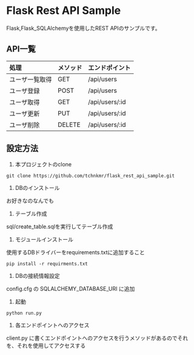 # Flask Rest API Sample

Flask,Flask_SQLAlchemyを使用したREST APIのサンプルです。

## API一覧

|処理|メソッド|エンドポイント|
|:---|:------|:------------|
|ユーザ一覧取得|GET|/api/users|
|ユーザ登録|POST|/api/users|
|ユーザ取得|GET|/api/users/:id|
|ユーザ更新|PUT|/api/users/:id|
|ユーザ削除|DELETE|/api/users/:id|

## 設定方法

1. 本プロジェクトのclone

  `git clone https://github.com/tchnkmr/flask_rest_api_sample.git`

1. DBのインストール

  お好きなのなんでも

1. テーブル作成

  sql/create_table.sqlを実行してテーブル作成

1. モジュールインストール

  使用するDBドライバーをrequirements.txtに追加すること

  `pip install -r requirments.txt`

1. DBの接続情報設定

  config.cfg の SQLALCHEMY_DATABASE_URI に追加

1. 起動

  `python run.py`

1. 各エンドポイントへのアクセス

  client.py に書くエンドポイントへのアクセスを行うメソッドがあるのでそれを、それを使用してアクセスする
